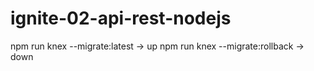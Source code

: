 # ignite-02-api-rest-nodejs

npm run knex --migrate:latest -> up
npm run knex --migrate:rollback -> down
